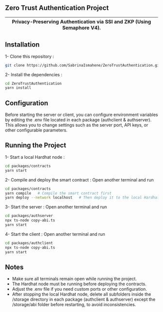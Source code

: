 ## Zero Trust Authentication Project

| Privacy-Preserving Authentication via SSI and ZKP (Using Semaphore V4). |
| ----------------------------------------------------------------------- |

## Installation

1- Clone this repository :

```bash
git clone https://github.com/SabrinaIsmahene/ZeroTrustAuthentication.git
```

2- Install the dependencies :

```bash
cd ZeroTrustAuthentication
yarn install
```

## Configuration

Before starting the server or client, you can configure environment variables by editing the .env file located in each package (authclient & authserver).
This allows you to change settings such as the server port, API keys, or other configurable parameters.

## Running the Project

1- Start a local Hardhat node :

```bash
cd packages/contracts
yarn start
```

2- Compile and deploy the smart contract :
Open another terminal and run

```bash
cd packages/contracts
yarn compile   # Compile the smart contract first
yarn deploy --network localhost   # Then deploy it to the local Hardhat node
```

3- Start the server :
Open another terminal and run

```bash
cd packages/authserver
npx ts-node copy-abi.ts
yarn start
```

4- Start the client :
Open another terminal and run

```bash
cd packages/authclient
npx ts-node copy-abi.ts
yarn start
```

## Notes

- Make sure all terminals remain open while running the project.
- The Hardhat node must be running before deploying the contracts.
- Adjust the .env file if you need custom ports or other configuration.
- After stopping the local Hardhat node, delete all subfolders inside the /storage directory in each package (authclient & authserver) except the /storage/abi folder before restarting, to avoid inconsistencies.
